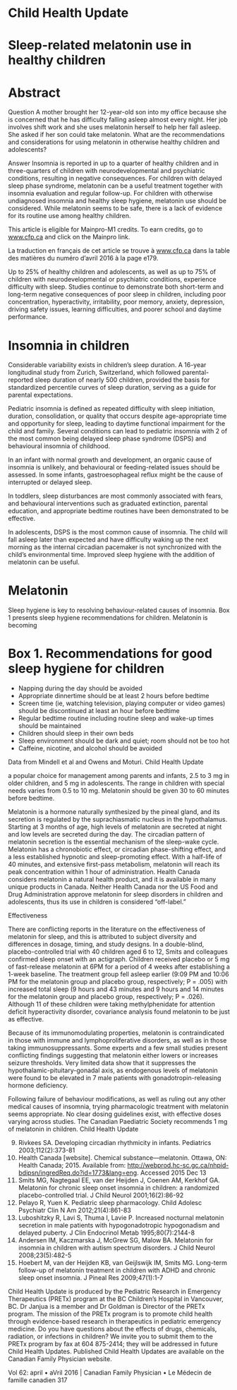 # Child Health Update

# Sleep-related melatonin use in healthy children

# Abstract

Question A mother brought her 12-year-old son into my office because she is concerned that he has difficulty falling asleep almost every night. Her job involves shift work and she uses melatonin herself to help her fall asleep. She asked if her son could take melatonin. What are the recommendations and considerations for using melatonin in otherwise healthy children and adolescents?

Answer Insomnia is reported in up to a quarter of healthy children and in three-quarters of children with neurodevelopmental and psychiatric conditions, resulting in negative consequences. For children with delayed sleep phase syndrome, melatonin can be a useful treatment together with insomnia evaluation and regular follow-up. For children with otherwise undiagnosed insomnia and healthy sleep hygiene, melatonin use should be considered. While melatonin seems to be safe, there is a lack of evidence for its routine use among healthy children.

This article is eligible for Mainpro-M1 credits. To earn credits, go to www.cfp.ca and click on the Mainpro link.

La traduction en français de cet article se trouve à www.cfp.ca dans la table des matières du numéro d’avril 2016 à la page e179.

Up to 25% of healthy children and adolescents, as well as up to 75% of children with neurodevelopmental or psychiatric conditions, experience difficulty with sleep. Studies continue to demonstrate both short-term and long-term negative consequences of poor sleep in children, including poor concentration, hyperactivity, irritability, poor memory, anxiety, depression, driving safety issues, learning difficulties, and poorer school and daytime performance.

# Insomnia in children

Considerable variability exists in children’s sleep duration. A 16-year longitudinal study from Zurich, Switzerland, which followed parental-reported sleep duration of nearly 500 children, provided the basis for standardized percentile curves of sleep duration, serving as a guide for parental expectations.

Pediatric insomnia is defined as repeated difficulty with sleep initiation, duration, consolidation, or quality that occurs despite age-appropriate time and opportunity for sleep, leading to daytime functional impairment for the child and family. Several conditions can lead to pediatric insomnia with 2 of the most common being delayed sleep phase syndrome (DSPS) and behavioural insomnia of childhood.

In an infant with normal growth and development, an organic cause of insomnia is unlikely, and behavioural or feeding-related issues should be assessed. In some infants, gastroesophageal reflux might be the cause of interrupted or delayed sleep.

In toddlers, sleep disturbances are most commonly associated with fears, and behavioural interventions such as graduated extinction, parental education, and appropriate bedtime routines have been demonstrated to be effective.

In adolescents, DSPS is the most common cause of insomnia. The child will fall asleep later than expected and have difficulty waking up the next morning as the internal circadian pacemaker is not synchronized with the child’s environmental time. Improved sleep hygiene with the addition of melatonin can be useful.

# Melatonin

Sleep hygiene is key to resolving behaviour-related causes of insomnia. Box 1 presents sleep hygiene recommendations for children. Melatonin is becoming

# Box 1. Recommendations for good sleep hygiene for children

- Napping during the day should be avoided
- Appropriate dinnertime should be at least 2 hours before bedtime
- Screen time (ie, watching television, playing computer or video games) should be discontinued at least an hour before bedtime
- Regular bedtime routine including routine sleep and wake-up times should be maintained
- Children should sleep in their own beds
- Sleep environment should be dark and quiet; room should not be too hot
- Caffeine, nicotine, and alcohol should be avoided

Data from Mindell et al and Owens and Moturi. Child Health Update

a popular choice for management among parents and infants, 2.5 to 3 mg in older children, and 5 mg in adolescents. The range in children with special needs varies from 0.5 to 10 mg. Melatonin should be given 30 to 60 minutes before bedtime.

Melatonin is a hormone naturally synthesized by the pineal gland, and its secretion is regulated by the suprachiasmatic nucleus in the hypothalamus. Starting at 3 months of age, high levels of melatonin are secreted at night and low levels are secreted during the day. The circadian pattern of melatonin secretion is the essential mechanism of the sleep-wake cycle. Melatonin has a chronobiotic effect, or circadian phase-shifting effect, and a less established hypnotic and sleep-promoting effect. With a half-life of 40 minutes, and extensive first-pass metabolism, melatonin will reach its peak concentration within 1 hour of administration. Health Canada considers melatonin a natural health product, and it is available in many unique products in Canada. Neither Health Canada nor the US Food and Drug Administration approve melatonin for sleep disorders in children and adolescents, thus its use in children is considered “off-label.”

Effectiveness

There are conflicting reports in the literature on the effectiveness of melatonin for sleep, and this is attributed to subject diversity and differences in dosage, timing, and study designs. In a double-blind, placebo-controlled trial with 40 children aged 6 to 12, Smits and colleagues confirmed sleep onset with an actigraph. Children received placebo or 5 mg of fast-release melatonin at 6PM for a period of 4 weeks after establishing a 1-week baseline. The treatment group fell asleep earlier (9:09 PM and 10:06 PM for the melatonin group and placebo group, respectively; P = .005) with increased total sleep (9 hours and 43 minutes and 9 hours and 14 minutes for the melatonin group and placebo group, respectively; P = .026). Although 11 of these children were taking methylphenidate for attention deficit hyperactivity disorder, covariance analysis found melatonin to be just as effective.

Because of its immunomodulating properties, melatonin is contraindicated in those with immune and lymphoproliferative disorders, as well as in those taking immunosuppressants. Some experts and a few small studies present conflicting findings suggesting that melatonin either lowers or increases seizure thresholds. Very limited data show that it suppresses the hypothalamic-pituitary-gonadal axis, as endogenous levels of melatonin were found to be elevated in 7 male patients with gonadotropin-releasing hormone deficiency.

Following failure of behaviour modifications, as well as ruling out any other medical causes of insomnia, trying pharmacologic treatment with melatonin seems appropriate. No clear dosing guidelines exist, with effective doses varying across studies. The Canadian Paediatric Society recommends 1 mg of melatonin in children. Child Health Update

9. Rivkees SA. Developing circadian rhythmicity in infants. Pediatrics 2003;112(2):373-81
10. Health Canada [website]. Chemical substance—melatonin. Ottawa, ON: Health Canada; 2015. Available from: http://webprod.hc-sc.gc.ca/nhpid-bdipsn/ingredReq.do?id=1773&lang=eng. Accessed 2015 Dec 13
11. Smits MG, Nagtegaal EE, van der Heijden J, Coenen AM, Kerkhof GA. Melatonin for chronic sleep onset insomnia in children: a randomized placebo-controlled trial. J Child Neurol 2001;16(2):86-92
12. Pelayo R, Yuen K. Pediatric sleep pharmacology. Child Adolesc Psychiatr Clin N Am 2012;21(4):861-83
13. Luboshitzky R, Lavi S, Thuma I, Lavie P. Increased nocturnal melatonin secretion in male patients with hypogonadotropic hypogonadism and delayed puberty. J Clin Endocrinol Metab 1995;80(7):2144-8
14. Andersen IM, Kaczmarska J, McGrew SG, Malow BA. Melatonin for insomnia in children with autism spectrum disorders. J Child Neurol 2008;23(5):482-5
15. Hoebert M, van der Heijden KB, van Geijlswijk IM, Smits MG. Long-term follow-up of melatonin treatment in children with ADHD and chronic sleep onset insomnia. J Pineal Res 2009;47(1):1-7

Child Health Update is produced by the Pediatric Research in Emergency Therapeutics (PRETx) program at the BC Children’s Hospital in Vancouver, BC. Dr Janjua is a member and Dr Goldman is Director of the PRETx program. The mission of the PRETx program is to promote child health through evidence-based research in therapeutics in pediatric emergency medicine.
Do you have questions about the effects of drugs, chemicals, radiation, or infections in children? We invite you to submit them to the PRETx program by fax at 604 875-2414; they will be addressed in future Child Health Updates. Published Child Health Updates are available on the Canadian Family Physician website.

Vol 62: april • aVril 2016 | Canadian Family Physician • Le Médecin de famille canadien 317 